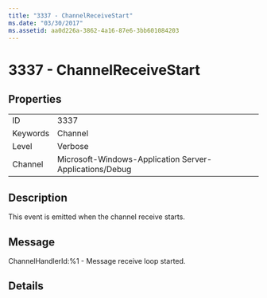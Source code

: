 ```yaml
---
title: "3337 - ChannelReceiveStart"
ms.date: "03/30/2017"
ms.assetid: aa0d226a-3862-4a16-87e6-3bb601084203
---
```

# 3337 - ChannelReceiveStart

## Properties  
  
|||  
|-|-|  
|ID|3337|  
|Keywords|Channel|  
|Level|Verbose|  
|Channel|Microsoft-Windows-Application Server-Applications/Debug|  
  
## Description  

 This event is emitted when the channel receive starts.  
  
## Message  

 ChannelHandlerId:%1 - Message receive loop started.  
  
## Details
